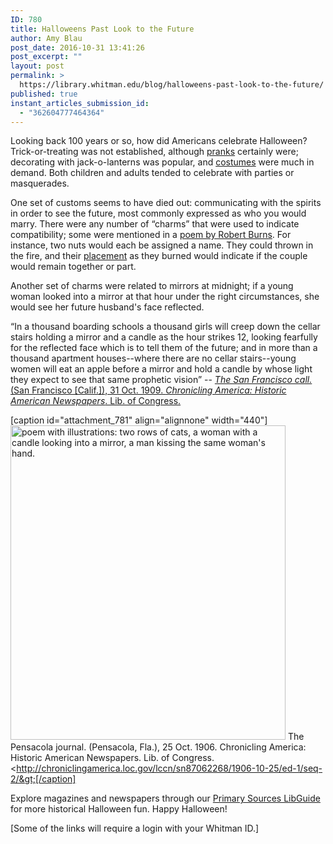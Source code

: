 ```yaml
---
ID: 780
title: Halloweens Past Look to the Future
author: Amy Blau
post_date: 2016-10-31 13:41:26
post_excerpt: ""
layout: post
permalink: >
  https://library.whitman.edu/blog/halloweens-past-look-to-the-future/
published: true
instant_articles_submission_id:
  - "362604777464364"
---
```

Looking back 100 years or so, how did Americans celebrate Halloween? Trick-or-treating was not established, although <a href="http://chroniclingamerica.loc.gov/lccn/sn86061216/1916-10-27/ed-1/seq-6/">pranks</a> certainly were; decorating with jack-o-lanterns was popular, and <a href="http://ezproxy.whitman.edu/login?url=http://search.proquest.com/wma/docview/1715401305/BA77CE71B17C4735PQ/10?accountid=1208">costumes</a> were much in demand. Both children and adults tended to celebrate with parties or masquerades.

One set of customs seems to have died out: communicating with the spirits in order to see the future, most commonly expressed as who you would marry. There were any number of “charms” that were used to indicate compatibility; some were mentioned in a <a href="http://www.robertburns.org/works/74.shtml">poem by Robert Burns</a>. For instance, two nuts would each be assigned a name. They could thrown in the fire, and their <a href="http://ezproxy.whitman.edu/login?url=http://search.proquest.com/docview/125004148/55EFFF2A7A94159PQ/10?accountid=1208">placement</a> as they burned would indicate if the couple would remain together or part.

Another set of charms were related to mirrors at midnight; if a young woman looked into a mirror at that hour under the right circumstances, she would see her future husband's face reflected.

“In a thousand boarding schools a thousand girls will creep down the cellar stairs holding a mirror and a candle as the hour strikes 12, looking fearfully for the reflected face which is to tell them of the future; and in more than a thousand apartment houses--where there are no cellar stairs--young women will eat an apple before a mirror and hold a candle by whose light they expect to see that same prophetic vision” -- <a href="http://chroniclingamerica.loc.gov/lccn/sn85066387/1909-10-31/ed-1/seq-12/"><i>The San Francisco call.</i> (San Francisco [Calif.]), 31 Oct. 1909. <i>Chronicling America: Historic American Newspapers</i>. Lib. of Congress.</a>

[caption id="attachment_781" align="alignnone" width="440"]<img class="wp-image-781 size-full" src="https://library.whitman.edu/blog/wp-content/uploads/sites/4/2016/10/halloween1906.jpg" alt="poem with illustrations: two rows of cats, a woman with a candle looking into a mirror, a man kissing the same woman's hand." width="440" height="503" /> The Pensacola journal. (Pensacola, Fla.), 25 Oct. 1906. Chronicling America: Historic American Newspapers. Lib. of Congress. &lt;http://chroniclingamerica.loc.gov/lccn/sn87062268/1906-10-25/ed-1/seq-2/&gt;[/caption]

Explore magazines and newspapers through our <a href="http://libguides.whitman.edu/primarysources">Primary Sources LibGuide</a> for more historical Halloween fun. Happy Halloween!

[Some of the links will require a login with your Whitman ID.]